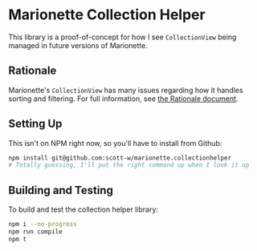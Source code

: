 # Marionette Collection Helper

This library is a proof-of-concept for how I see `CollectionView` being managed
in future versions of Marionette.

## Rationale

Marionette's `CollectionView` has many issues regarding how it handles sorting
and filtering. For full information, see
[the Rationale document](./docs/rationale.md).

## Setting Up

This isn't on NPM right now, so you'll have to install from Github:

```bash
npm install git@github.com:scott-w/marionette.collectionhelper
# Totally guessing, I'll put the right command up when I look it up
```

## Building and Testing

To build and test the collection helper library:

```bash
npm i --no-progress
npm run compile
npm t
```

